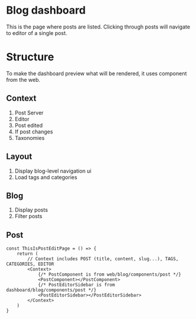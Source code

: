 # Blog dashboard

This is the page where posts are listed. Clicking through posts will navigate to
editor of a single post.

# Structure

To make the dashboard preview what will be rendered, it uses component from the
web.

## Context

1. Post Server
2. Editor
3. Post edited
4. If post changes
5. Taxonomies

## Layout

1. Display blog-level navigation ui
2. Load tags and categories

## Blog

1. Display posts
2. Filter posts

## Post

```tsx
const ThisIsPostEditPage = () => {
	return (
		// Context includes POST (title, content, slug...), TAGS, CATEGORIES, EDITOR
		<Context>
			{/* PostComponent is from web/blog/components/post */}
			<PostComponent></PostComponent>
			{/* PostEditorSidebar is from dashboard/blog/components/post */}
			<PostEditorSidebar></PostEditorSidebar>
		</Context>
	)
}
```
